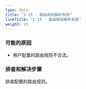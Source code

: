 ```yaml
---
type: docs
title: "2-15 - 路由规则解析失败"
linkTitle: "2-15 - 路由规则解析失败"
weight: 15
---
```


### 可能的原因

* 用户配置的路由规则不合法。

### 排查和解决步骤
排查配置的路由规则。



